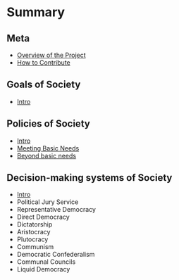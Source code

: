 # Summary
## Meta
* [Overview of the Project](meta.md)
* [How to Contribute](contributing.md)

## Goals of Society
* [Intro](goals/intro.md)

## Policies of Society
* [Intro](policies/intro.md)
* [Meeting Basic Needs](policies/basicneeds.md)
* [Beyond basic needs](policies/beyondbasic.md)

## Decision-making systems of Society
* [Intro](decisionmaking.md)
* Political Jury Service
* Representative Democracy
* Direct Democracy
* Dictatorship
* Aristocracy 
* Plutocracy 
* Communism
* Democratic Confederalism
* Communal Councils
* Liquid Democracy
